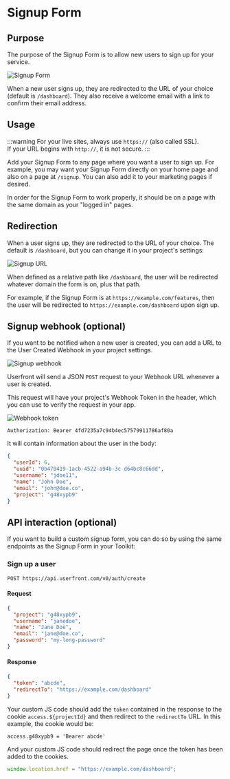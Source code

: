 # Signup Form

## Purpose

The purpose of the Signup Form is to allow new users to sign up for your service.

![Signup Form](https://res.cloudinary.com/component/image/upload/w_300/v1582158400/signup_rntzec.png)

When a new user signs up, they are redirected to the URL of your choice (default is `/dashboard`). They also receive a welcome email with a link to confirm their email address.

## Usage

:::warning
For your live sites, always use `https://` (also called SSL).<br>
If your URL begins with `http://`, it is not secure.
:::

Add your Signup Form to any page where you want a user to sign up. For example, you may want your Signup Form directly on your home page and also on a page at `/signup`. You can also add it to your marketing pages if desired.

In order for the Signup Form to work properly, it should be on a page with the same domain as your "logged in" pages.

## Redirection

When a user signs up, they are redirected to the URL of your choice. The default is `/dashboard`, but you can change it in your project's settings:

![Signup URL](https://res.cloudinary.com/component/image/upload/v1583361090/guide/signup_url.png)

When defined as a relative path like `/dashboard`, the user will be redirected whatever domain the form is on, plus that path.

For example, if the Signup Form is at `https://example.com/features`, then the user will be redirected to `https://example.com/dashboard` upon sign up.

## Signup webhook (optional)

If you want to be notified when a new user is created, you can add a URL to the
User Created Webhook in your project settings.

![Signup webhook](https://res.cloudinary.com/component/image/upload/v1582764381/webhook_url_qcmvkl.png)

Userfront will send a JSON `POST` request to your Webhook URL whenever a user is created.

This request will have your project's Webhook Token in the header, which you can use to verify the request in your app.

![Webhook token](https://res.cloudinary.com/component/image/upload/v1583364091/guide/webhook_token.png)

```
Authorization: Bearer 4fd7235a7c94b4ec57579911786af80a
```

It will contain information about the user in the body:

```json
{
  "userId": 6,
  "uuid": "0b470419-1acb-4522-a94b-3c d64bc8c66dd",
  "username": "jdoe11",
  "name": "John Doe",
  "email": "john@doe.co",
  "project": "g48xypb9"
}
```

## API interaction (optional)

If you want to build a custom signup form, you can do so by using the same endpoints as the Signup Form in your Toolkit:

### Sign up a user

```
POST https://api.userfront.com/v0/auth/create
```

#### Request

```json
{
  "project": "g48xypb9",
  "username": "janedoe",
  "name": "Jane Doe",
  "email": "jane@doe.co",
  "password": "my-long-password"
}
```

#### Response

```json
{
  "token": "abcde",
  "redirectTo": "https://example.com/dashboard"
}
```

Your custom JS code should add the `token` contained in the response to the cookie `access.${projectId}` and then redirect to the `redirectTo` URL. In this example, the cookie would be:

```
access.g48xypb9 = 'Bearer abcde'
```

And your custom JS code should redirect the page once the token has been added to the cookies.

```js
window.location.href = "https://example.com/dashboard";
```
